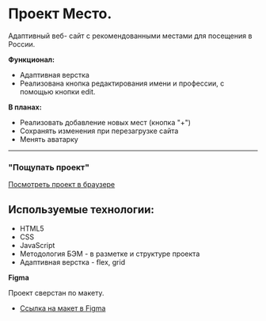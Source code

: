 # Проект Место.
Адаптивный веб- сайт с рекомендованными местами для посещения в России.

**Функционал:**
* Адаптивная верстка
* Реализована кнопка редактирования имени и профессии, с помощью кнопки edit.

**В планах:**
* Реализовать добавление новых мест (кнопка "+")
* Сохранять изменения при перезагрузке сайта
* Менять аватарку
----------

### "Пощупать проект"

[Посмотреть проект в браузере](https://tom-pepper.github.io/mesto/index.html)

## Используемые технологии:
* HTML5
* CSS
* JavaScript
* Методология БЭМ - в разметке и структуре проекта
* Адаптивная верстка - flex, grid

**Figma**

Проект сверстан по макету.
* [Ссылка на макет в Figma](https://www.figma.com/file/StZjf8HnoeLdiXS7dYrLAh/JavaScript.-Sprint-4)
